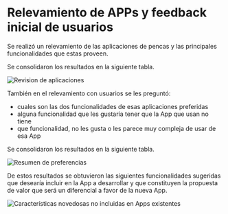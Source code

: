 # Relevamiento de APPs y feedback inicial de usuarios

Se realizó un relevamiento de las aplicaciones de pencas y las principales funcionalidades que estas proveen.

Se consolidaron los resultados en la siguiente tabla.

![Revision de aplicaciones](img/RevisioinDeAplicaciones.PNG)

También en el relevamiento con usuarios se les preguntó:
- cuales son las dos funcionalidades de esas aplicaciones preferidas
- alguna funcionalidad que les gustaría tener que la App que usan no tiene
- que funcionalidad, no les gusta o les parece muy compleja de usar de esa App

Se consolidaron los resultados en la siguiente tabla.

![Resumen de preferencias](img/TablaResumenPreferencias.PNG)

De estos resultados se obtuvieron las siguientes funcionalidades sugeridas que desearía incluir en la App a desarrollar y que constituyen la propuesta de valor que será un diferencial a favor de la nueva App.

![Características novedosas no incluidas en Apps existentes](img/FuncionalidadesSugeridasPorUsuarios.PNG)